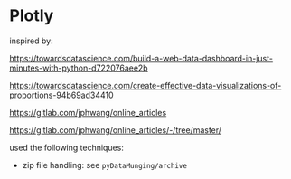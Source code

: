 # Plotly

inspired by:

<https://towardsdatascience.com/build-a-web-data-dashboard-in-just-minutes-with-python-d722076aee2b>

<https://towardsdatascience.com/create-effective-data-visualizations-of-proportions-94b69ad34410>

<https://gitlab.com/jphwang/online_articles>

<https://gitlab.com/jphwang/online_articles/-/tree/master/>

used the following techniques:

- zip file handling: see `pyDataMunging/archive`
